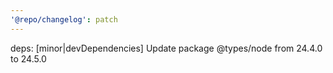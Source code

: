 ```yaml
---
'@repo/changelog': patch
---
```


deps: [minor|devDependencies] Update package @types/node from 24.4.0 to 24.5.0
